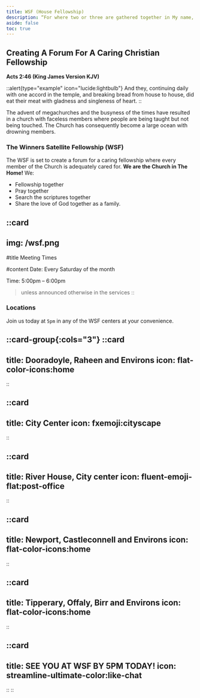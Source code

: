 ```yaml
---
title: WSF (House Fellowship)
description: “For where two or three are gathered together in My name, I am there in the midst of them.” Matt. 18:20.
aside: false
toc: true
---
```


## Creating A Forum For A Caring Christian Fellowship

**Acts 2:46 (King James Version KJV)** <br>

::alert{type="example" icon="lucide:lightbulb"}
  And they, continuing daily with one accord in the temple, and breaking bread from house to house, did eat their meat with gladness and singleness of heart.
::


The advent of megachurches and the busyness of the times have resulted in a church with faceless members where people are being taught but not being touched. The Church has consequently become a large ocean with drowning members.

### The Winners Satellite Fellowship (WSF) 

The WSF is set to create a forum for a caring fellowship where every member of the Church is adequately cared for. **We are the Church in The Home!** We:
 - Fellowship together
 - Pray together
 - Search the scriptures together
 - Share the love of God together as a family.


::card
---
img: /wsf.png
---
#title
Meeting Times

#content
Date: Every Saturday of the month

Time: 5:00pm – 6:00pm

> unless announced otherwise in the services
::

### Locations

Join us today at `5pm` in any of the WSF centers at your convenience.

::card-group{:cols="3"}
  ::card
  ---
  title: Dooradoyle, Raheen and Environs
  icon: flat-color-icons:home
  ---
  ::

  ::card
  ---
  title: City Center
  icon: fxemoji:cityscape
  ---
  ::

  ::card
  ---
  title: River House, City center
  icon: fluent-emoji-flat:post-office
  ---
  ::

  ::card
  ---
  title: Newport, Castleconnell and Environs
  icon: flat-color-icons:home
  ---
  ::

  ::card
  ---
  title: Tipperary, Offaly, Birr and Environs
  icon: flat-color-icons:home
  ---
  ::

  ::card
  ---
  title: SEE YOU AT WSF BY 5PM TODAY!
  icon: streamline-ultimate-color:like-chat
  ---
  ::
::
